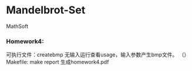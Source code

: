 # Mandelbrot-Set
MathSoft  

### Homework4:

可执行文件：createbmp 无输入运行查看usage，输入参数产生bmp文件。
（）
Makefile: make report 生成homework4.pdf
